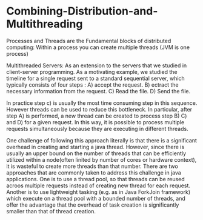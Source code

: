# Combining-Distribution-and-Multithreading

Processes and Threads are the Fundamental blocks of distributed computing:
Within a process you can create multiple threads (JVM is one process)

Multithreaded Servers:
As an extension to the servers that we studied in client-server programming. As a motivating example, we studied the timeline for  a single request sent to a standard sequential server, which typically consists of four steps :
A) accept the request.
B) ectract the necessary information from the request.
C) Read the file.
D) Send the file.

In practice step c) is usually the most time consuming step in this sequence. However threads  can be used to reduce this bottleneck.
In particular, after step A) is performed, a new thread can be created to process step B) C) and D) for a given request. In this way, it is possible to process multiple requests simultaneously because they are executing in different threads.


One challenge of following this approach literally is that there is a significant overhead in creating and starting a java thread.
However, since there is usually an upper bound on the number of threads that can be efficiently utilized within a node(often linited by number of cores or hardware context), it is wasteful to create more threads than that number. There are two approaches that are commonly taken to address this challenge in java applications. One is to use a thread pool, so that threads can be reused acroos multiple requests instead of creating new thread for each request. Another is to use lightweight tasking (e.g. as in Java ForkJoin framework) which execute on a thread pool with a bounded number of threads, and offer the advantage that the overhead of task creation is significantly smaller than that of thread creation. 
